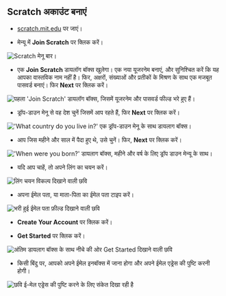 ## Scratch अकाउंट बनाएं

- [scratch.mit.edu](https://scratch.mit.edu) पर जाएं।

- मेन्यू में **Join Scratch** पर क्लिक करें।

![Scratch मेनू बार।](images/join.png)

- एक **Join Scratch** डायलॉग बॉक्स खुलेगा। एक नया यूजरनेम बनाएं, और सुनिश्चित करें कि यह आपका वास्तविक नाम नहीं है। फिर, अक्षरों, संख्याओं और प्रतीकों के मिश्रण के साथ एक मजबूत पासवर्ड बनाएं। फिर **Next** पर क्लिक करें।

![पहला 'Join Scratch' डायलॉग बॉक्स, जिसमें यूजरनेम और पासवर्ड फील्ड भरे हुए हैं।](images/username.png)

- ड्रॉप-डाउन मेनू से वह देश चुनें जिसमें आप रहते हैं, फिर **Next** पर क्लिक करें।

!['What country do you live in?' एक ड्रॉप-डाउन मेनू के साथ डायलाग बॉक्स।](images/country.png)

- आप जिस महीने और साल में पैदा हुए थे, उसे चुनें। फिर, **Next** पर क्लिक करें।

!['When were you born?' डायलाग बॉक्स, महीने और वर्ष के लिए ड्रॉप डाउन मेन्यू के साथ।](images/age.png)

- यदि आप चाहें, तो अपने लिंग का चयन करें।

![लिंग चयन विकल्प दिखाने वाली छवि](images/gender.png)

- अपना ईमेल पता, या माता-पिता का ईमेल पता टाइप करें।

![भरी हुई ईमेल पता फ़ील्ड दिखाने वाली छवि](images/email.png)

- **Create Your Account** पर क्लिक करें।

- **Get Started** पर क्लिक करें।

![अंतिम डायलाग बॉक्स के साथ नीचे की ओर Get Started दिखाने वाली छवि](images/start.png)

- किसी बिंदु पर, आपको अपने ईमेल इनबॉक्स में जाना होगा और अपने ईमेल एड्रेस की पुष्टि करनी होगी।

![छवि ई-मेल एड्रेस की पुष्टि करने के लिए संकेत दिखा रही है](images/confirm.png)
